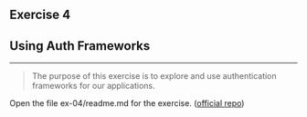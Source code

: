 ## Exercise 4

## Using Auth Frameworks

---

>The purpose of this exercise is to explore and use authentication frameworks for our applications.

Open the file ex-04/readme.md for the exercise. ([official repo](https://github.com/equinor/appsec-fundamentals-authn-authz-cs/blob/main/ex-04/readme.md))
